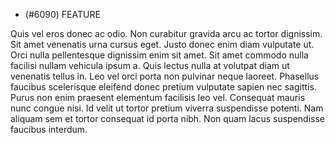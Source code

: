 - (#6090) FEATURE

Quis vel eros donec ac odio. Non curabitur gravida arcu ac tortor dignissim. Sit amet venenatis urna cursus eget. Justo donec enim diam vulputate ut. Orci nulla pellentesque dignissim enim sit amet. Sit amet commodo nulla facilisi nullam vehicula ipsum a. Quis lectus nulla at volutpat diam ut venenatis tellus in. Leo vel orci porta non pulvinar neque laoreet. Phasellus faucibus scelerisque eleifend donec pretium vulputate sapien nec sagittis. Purus non enim praesent elementum facilisis leo vel. Consequat mauris nunc congue nisi. Id velit ut tortor pretium viverra suspendisse potenti. Nam aliquam sem et tortor consequat id porta nibh. Non quam lacus suspendisse faucibus interdum.